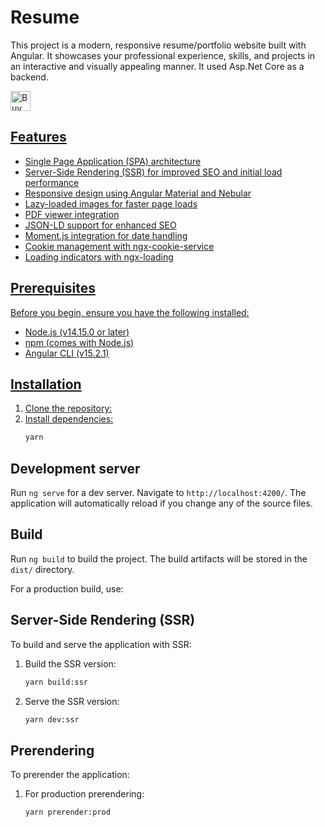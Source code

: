 
# Resume

This project is a modern, responsive resume/portfolio website built with Angular. It showcases your professional experience, skills, and projects in an interactive and visually appealing manner.
It used Asp.Net Core as a backend.

<a href='https://ko-fi.com/sept' target='_blank'><img height='32' style='border:0px;height:32px;' src='https://az743702.vo.msecnd.net/cdn/kofi3.png?v=0' border='0' alt='Buy Me a Coffee at ko-fi.com' />

## Features

- Single Page Application (SPA) architecture
- Server-Side Rendering (SSR) for improved SEO and initial load performance
- Responsive design using Angular Material and Nebular
- Lazy-loaded images for faster page loads
- PDF viewer integration
- JSON-LD support for enhanced SEO
- Moment.js integration for date handling
- Cookie management with ngx-cookie-service
- Loading indicators with ngx-loading

## Prerequisites

Before you begin, ensure you have the following installed:
- Node.js (v14.15.0 or later)
- npm (comes with Node.js)
- Angular CLI (v15.2.1)

## Installation

1. Clone the repository:
2. Install dependencies:
   ```bash
   yarn
   ```

## Development server

Run `ng serve` for a dev server. Navigate to `http://localhost:4200/`. The application will automatically reload if you change any of the source files.

## Build

Run `ng build` to build the project. The build artifacts will be stored in the `dist/` directory.

For a production build, use:


## Server-Side Rendering (SSR)

To build and serve the application with SSR:

1. Build the SSR version:
    ```bash
    yarn build:ssr
    ```
2. Serve the SSR version:
    ```bash
    yarn dev:ssr
    ```



## Prerendering

To prerender the application:

1. For production prerendering:
    ```bash 
   yarn prerender:prod
    ```
